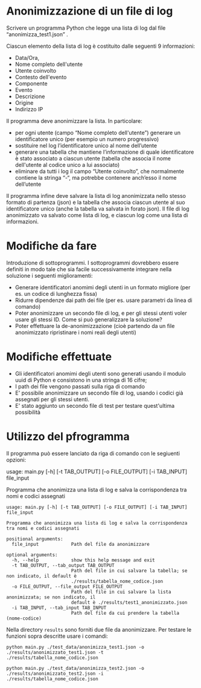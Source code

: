 # Anonimizzazione di un file di log

Scrivere un programma Python che legge una lista di log dal file “anonimizza_test1.json” . 

Ciascun elemento della lista di log è costituito dalle seguenti 9 informazioni:

- Data/Ora,
- Nome completo dell'utente
- Utente coinvolto
- Contesto dell'evento
- Componente
- Evento
- Descrizione
- Origine
- Indirizzo IP

Il programma deve anonimizzare la lista. In particolare:
- per ogni utente (campo “Nome completo dell'utente”) generare un identificatore unico (per esempio un numero progressivo) 
- sostituire nel log l’identificatore unico al nome dell’utente
- generare una tabella che mantiene l’informazione di quale identificatore è stato associato a ciascun utente (tabella che associa il nome dell'utente al codice unico a lui associato)
- eliminare da tutti i log il campo “Utente coinvolto”, che normalmente contiene la stringa “-“, ma potrebbe contenere anch’esso il nome dell’utente

Il programma infine deve salvare la lista di log anonimizzata nello stesso formato di partenza (json) e la tabella che associa ciascun utente al suo identificatore unico (anche la tabella va salvata in forato json). Il file di log anonimizzato va salvato come lista di log, e ciascun log come una lista di informazioni. 

# Modifiche da fare

Introduzione di sottoprogrammi.
I sottoprogrammi dovrebbero essere definiti in modo tale che sia facile successivamente integrare nella soluzione i seguenti miglioramenti:

- Generare identificatori anomimi degli utenti in un formato migliore (per es. un codice di lunghezza fissa)
- Ridurre dipendenze dai path dei file (per es. usare parametri da linea di comando)
- Poter anonimizzare un secondo file di log, e per gli stessi utenti voler usare gli stessi ID. Come si può generalizzare la soluzione?
- Poter effettuare la de-anonimizzazione (cioè partendo da un file anonimizzato ripristinare i nomi reali degli utenti)

# Modifiche effettuate

- Gli identificatori anomimi degli utenti sono generati usando il modulo uuid di Python e consistono in una stringa di 16 cifre; 
- I path dei file vengono passati sulla riga di comando
- E' possibile anonimizzare un secondo file di log, usando i codici già assegnati per gli stessi utenti. 
- E' stato aggiunto un secondo file di test per testare quest'ultima possibilità

# Utilizzo del pfrogramma

Il programma può essere lanciato da riga di comando con le segiuenti opzioni:

usage: main.py [-h] [-t TAB_OUTPUT] [-o FILE_OUTPUT] [-i TAB_INPUT] file_input

Programma che anonimizza una lista di log e salva la corrispondenza tra nomi e codici assegnati

    usage: main.py [-h] [-t TAB_OUTPUT] [-o FILE_OUTPUT] [-i TAB_INPUT] file_input
    
    Programma che anonimizza una lista di log e salva la corrispondenza tra nomi e codici assegnati
    
    positional arguments:
      file_input            Path del file da anonimizzare
    
    optional arguments:
      -h, --help            show this help message and exit
      -t TAB_OUTPUT, --tab_output TAB_OUTPUT
                            Path del file in cui salvare la tabella; se non indicato, il default è
                            ./results/tabella_nome_codice.json
      -o FILE_OUTPUT, --file_output FILE_OUTPUT
                            Path del file in cui salvare la lista anonimizzata; se non indicato, il
                            default è ./results/test1_anonimizzato.json
      -i TAB_INPUT, --tab_input TAB_INPUT
                            Path del file da cui prendere la tabella (nome-codice)
                        
Nella directory `results` sono forniti due file da anonimizzare. Per testare le funzioni sopra descritte usare i comandi:

    python main.py ./test_data/anonimizza_test1.json -o ./results/anonimizzato_test1.json -t ./results/tabella_nome_codice.json

    python main.py ./test_data/anonimizza_test2.json -o ./results/anonimizzato_test2.json -i ./results/tabella_nome_codice.json 